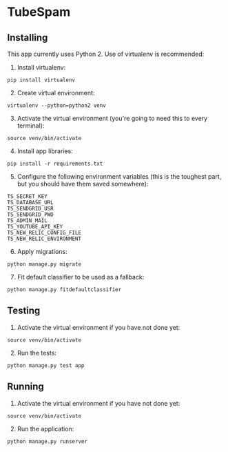 TubeSpam
========

## Installing

This app currently uses Python 2. Use of virtualenv is recommended:

1. Install virtualenv:
```
pip install virtualenv
```

2. Create virtual environment:
```
virtualenv --python=python2 venv
```

3. Activate the virtual environment (you're going to need this to every terminal):
```
source venv/bin/activate
```

4. Install app libraries:
```
pip install -r requirements.txt
```

5. Configure the following environment variables (this is the toughest part, but you should have them saved somewhere):
```
TS_SECRET_KEY
TS_DATABASE_URL
TS_SENDGRID_USR
TS_SENDGRID_PWD
TS_ADMIN_MAIL
TS_YOUTUBE_API_KEY
TS_NEW_RELIC_CONFIG_FILE
TS_NEW_RELIC_ENVIRONMENT
```

6. Apply migrations:
```
python manage.py migrate
```

7. Fit default classifier to be used as a fallback:
```
python manage.py fitdefaultclassifier
```

## Testing

1. Activate the virtual environment if you have not done yet:
```
source venv/bin/activate
```

2. Run the tests:
```
python manage.py test app
```

## Running

1. Activate the virtual environment if you have not done yet:
```
source venv/bin/activate
```

2. Run the application:
```
python manage.py runserver
```
